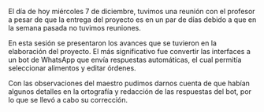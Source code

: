 ﻿El día de hoy miércoles 7 de diciembre, tuvimos una reunión con el profesor a pesar de que la entrega del proyecto es en un par de días debido a que en la semana pasada no tuvimos reuniones. 

En esta sesión se presentaron los avances que se tuvieron en la elaboración del proyecto. El más significativo fue convertir las interfaces a un bot de WhatsApp que envía respuestas automáticas, el cual permitía seleccionar alimentos y editar órdenes. 

Con las observaciones del maestro pudimos darnos cuenta de que habían algunos detalles en la ortografía y redacción de las respuestas del bot, por lo que se llevó a cabo su corrección.

